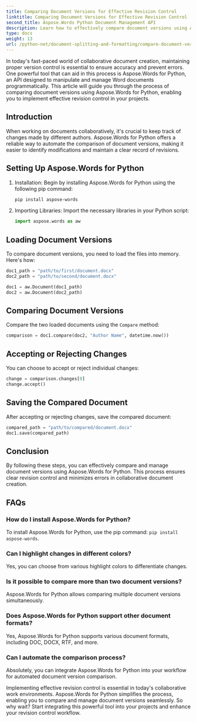 ```yaml
---
title: Comparing Document Versions for Effective Revision Control
linktitle: Comparing Document Versions for Effective Revision Control
second_title: Aspose.Words Python Document Management API
description: Learn how to effectively compare document versions using Aspose.Words for Python. Step-by-step guide with source code for revision control. Enhance collaboration and prevent errors.
type: docs
weight: 13
url: /python-net/document-splitting-and-formatting/compare-document-versions/
---
```

In today's fast-paced world of collaborative document creation, maintaining proper version control is essential to ensure accuracy and prevent errors. One powerful tool that can aid in this process is Aspose.Words for Python, an API designed to manipulate and manage Word documents programmatically. This article will guide you through the process of comparing document versions using Aspose.Words for Python, enabling you to implement effective revision control in your projects.

## Introduction

When working on documents collaboratively, it's crucial to keep track of changes made by different authors. Aspose.Words for Python offers a reliable way to automate the comparison of document versions, making it easier to identify modifications and maintain a clear record of revisions.

## Setting Up Aspose.Words for Python

1. Installation: Begin by installing Aspose.Words for Python using the following pip command:
   
    ```bash
    pip install aspose-words
    ```

2. Importing Libraries: Import the necessary libraries in your Python script:
   
    ```python
    import aspose.words as aw
    ```

## Loading Document Versions

To compare document versions, you need to load the files into memory. Here's how:

```python
doc1_path = "path/to/first/document.docx"
doc2_path = "path/to/second/document.docx"

doc1 = aw.Document(doc1_path)
doc2 = aw.Document(doc2_path)
```

## Comparing Document Versions

Compare the two loaded documents using the `Compare` method:

```python
comparison = doc1.compare(doc2, "Author Name", datetime.now())
```

## Accepting or Rejecting Changes

You can choose to accept or reject individual changes:

```python
change = comparison.changes[0]
change.accept()
```

## Saving the Compared Document

After accepting or rejecting changes, save the compared document:

```python
compared_path = "path/to/compared/document.docx"
doc1.save(compared_path)
```

## Conclusion

By following these steps, you can effectively compare and manage document versions using Aspose.Words for Python. This process ensures clear revision control and minimizes errors in collaborative document creation.

## FAQs

### How do I install Aspose.Words for Python?
To install Aspose.Words for Python, use the pip command: `pip install aspose-words`.

### Can I highlight changes in different colors?
Yes, you can choose from various highlight colors to differentiate changes.

### Is it possible to compare more than two document versions?
Aspose.Words for Python allows comparing multiple document versions simultaneously.

### Does Aspose.Words for Python support other document formats?
Yes, Aspose.Words for Python supports various document formats, including DOC, DOCX, RTF, and more.

### Can I automate the comparison process?
Absolutely, you can integrate Aspose.Words for Python into your workflow for automated document version comparison.

Implementing effective revision control is essential in today's collaborative work environments. Aspose.Words for Python simplifies the process, enabling you to compare and manage document versions seamlessly. So why wait? Start integrating this powerful tool into your projects and enhance your revision control workflow.